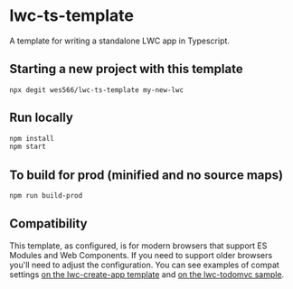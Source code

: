 # lwc-ts-template

A template for writing a standalone LWC app in Typescript.

## Starting a new project with this template

```
npx degit wes566/lwc-ts-template my-new-lwc
```

## Run locally

```bash
npm install
npm start
```

## To build for prod (minified and no source maps)

```bash
npm run build-prod
```

## Compatibility

This template, as configured, is for modern browsers that support ES Modules and Web Components. If you need to support older browsers you'll need to adjust the configuration. You can see examples of compat settings [on the lwc-create-app template](https://github.com/muenzpraeger/lwc-create-app/blob/master/packages/lwc-create-app/templates/src/client/index.non-wc.js) and [on the lwc-todomvc sample](https://github.com/salesforce/lwc-todomvc/blob/master/scripts/rollup.config.js).
